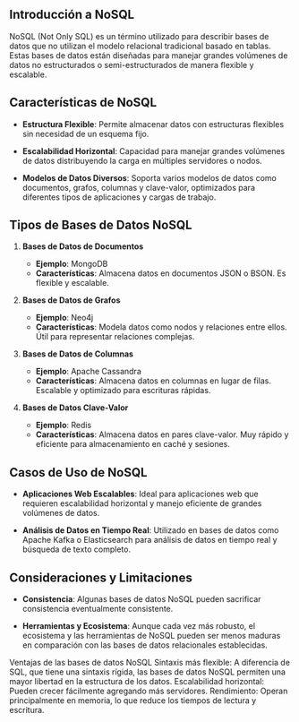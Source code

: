 ## Introducción a NoSQL

NoSQL (Not Only SQL) es un término utilizado para describir bases de datos que no utilizan el modelo relacional tradicional basado en tablas. Estas bases de datos están diseñadas para manejar grandes volúmenes de datos no estructurados o semi-estructurados de manera flexible y escalable.

## Características de NoSQL

- **Estructura Flexible**: Permite almacenar datos con estructuras flexibles sin necesidad de un esquema fijo.
  
- **Escalabilidad Horizontal**: Capacidad para manejar grandes volúmenes de datos distribuyendo la carga en múltiples servidores o nodos.

- **Modelos de Datos Diversos**: Soporta varios modelos de datos como documentos, grafos, columnas y clave-valor, optimizados para diferentes tipos de aplicaciones y cargas de trabajo.

## Tipos de Bases de Datos NoSQL

1. **Bases de Datos de Documentos**
   - **Ejemplo**: MongoDB
   - **Características**: Almacena datos en documentos JSON o BSON. Es flexible y escalable.

2. **Bases de Datos de Grafos**
   - **Ejemplo**: Neo4j
   - **Características**: Modela datos como nodos y relaciones entre ellos. Útil para representar relaciones complejas.

3. **Bases de Datos de Columnas**
   - **Ejemplo**: Apache Cassandra
   - **Características**: Almacena datos en columnas en lugar de filas. Escalable y optimizado para escrituras rápidas.

4. **Bases de Datos Clave-Valor**
   - **Ejemplo**: Redis
   - **Características**: Almacena datos en pares clave-valor. Muy rápido y eficiente para almacenamiento en caché y sesiones.

## Casos de Uso de NoSQL

- **Aplicaciones Web Escalables**: Ideal para aplicaciones web que requieren escalabilidad horizontal y manejo eficiente de grandes volúmenes de datos.

- **Análisis de Datos en Tiempo Real**: Utilizado en bases de datos como Apache Kafka o Elasticsearch para análisis de datos en tiempo real y búsqueda de texto completo.

## Consideraciones y Limitaciones

- **Consistencia**: Algunas bases de datos NoSQL pueden sacrificar consistencia eventualmente consistente.
  
- **Herramientas y Ecosistema**: Aunque cada vez más robusto, el ecosistema y las herramientas de NoSQL pueden ser menos maduras en comparación con las bases de datos relacionales establecidas.

Ventajas de las bases de datos NoSQL
Sintaxis más flexible: A diferencia de SQL, que tiene una sintaxis rígida, las bases de datos NoSQL permiten una mayor libertad en la estructura de los datos.
Escalabilidad horizontal: Pueden crecer fácilmente agregando más servidores.
Rendimiento: Operan principalmente en memoria, lo que reduce los tiempos de lectura y escritura.